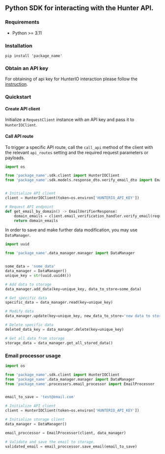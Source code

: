 ## Python SDK for interacting with the Hunter API.

### Requirements
* Python >= 3.11

### Installation
```shell
pip install 'package_name'
```

### Obtain an API key
For obtaining of api key for HunterIO interaction please follow the [instruction](https://help.hunter.io/en/articles/1970978-what-is-and-where-i-can-find-my-api-secret-key).


### Quickstart

#### Create API client
Initialize a `RequestClient` instance with an API key and pass it to `HunterIOClient`.

#### Call API route
To trigger a specific API route, call the `call_api` method of the client with the relevant `api_routes` setting and the required request parameters or payloads.


```python
import os

from 'package_name'.sdk.client import HunterIOClient
from 'package_name'.sdk.models.response_dto.verify_email_dto import EmailVerifierResponse


# Initialize API client
client = HunterIOClient(token=os.environ['HUNTERIO_API_KEY'])

# Request API endpoint
def get_email_by_domain() -> EmailVerifierResponse:
    domain_emails = client.email_verification_handler.verify_email(request_params={'email': 'test@test.com'})
    return domain_emails
```

In order to save and make further data modification, you may use `DataManager`.

```python
import uuid 

from 'package_name'.data_manager.manager import DataManager


some_data = 'some_data'
data_manager = DataManager()
unique_key = str(uuid.uuid4())

# Add data to storage
data_manager.add_data(key=unique_key, data_to_store=some_data)

# Get specific data
specific_data = data_manager.read(key=unique_key)

# Modify data
data_manager.update(key=unique_key, new_data_to_store='new data to store')

# Delete specific data
deleted_data_key = data_manager.delete(key=unique_key)

# Get all data from storage
storage_data = data_manager.get_all_stored_data()
```

### Email processor usage

```python
import os

from 'package_name'.sdk.client import HunterIOClient
from 'package_name'.data_manager.manager import DataManager
from 'package_name'.processors.email_processor import EmailProcessor


email_to_save = 'test@email.com'

# Initialize API client
client = HunterIOClient(token=os.environ['HUNTERIO_API_KEY'])

# Initialize storage client
data_manager = DataManager()

email_proccessor = EmailProcessor(client, data_manager)

# Validate and save the email to storage.
validated_email = email_proccessor.save_email(email_to_save)

```